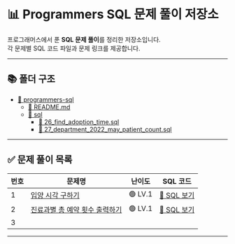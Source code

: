 # 📊 Programmers SQL 문제 풀이 저장소

프로그래머스에서 푼 **SQL 문제 풀이**를 정리한 저장소입니다.  
각 문제별 SQL 코드 파일과 문제 링크를 제공합니다.

---

## 📚 폴더 구조
- [📂 programmers-sql](./)
    - [📄 README.md](./README.md)
    - [📂 sql](./sql/)
        - [📄 26_find_adoption_time.sql](./sql/26_find_adoption_time.sql)
        - [📄 27_department_2022_may_patient_count.sql](./sql/27_department_2022_may_patient_count.sql)

---

## ✅ 문제 풀이 목록

| 번호 | 문제명                                                                                  | 난이도 | SQL 코드                                     |
|----|--------------------------------------------------------------------------------------|--------|--------------------------------------------|
| 1 | [입양 시각 구하기](https://school.programmers.co.kr/learn/courses/30/lessons/59412)         | 🟢 LV.1 | [🔗 SQL 보기](sql/26_find_adoption_time.sql) |
| 2 | [진료과별 총 예약 횟수 출력하기](https://school.programmers.co.kr/learn/courses/30/lessons/132202) | 🟢 LV.1 | [🔗 SQL 보기](sql/27_department_2022_may_patient_count.sql) |
| 3 |                                                                                      |


---

